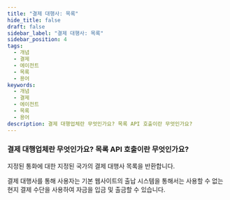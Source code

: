 ```yaml
---
title: "결제 대행사: 목록"
hide_title: false
draft: false
sidebar_label: "결제 대행사: 목록"
sidebar_position: 4
tags:
  - 개념
  - 결제
  - 에이전트
  - 목록
  - 용어
keywords:
  - 개념
  - 결제
  - 에이전트
  - 목록
  - 용어
description: 결제 대행업체란 무엇인가요? 목록 API 호출이란 무엇인가요?
---
```


### 결제 대행업체란 무엇인가요? 목록 API 호출이란 무엇인가요?

지정된 통화에 대한 지정된 국가의 결제 대행사 목록을 반환합니다.

결제 대행사를 통해 사용자는 기본 웹사이트의 출납 시스템을 통해서는 사용할 수 없는 현지 결제 수단을 사용하여 자금을 입금 및 출금할 수 있습니다.
